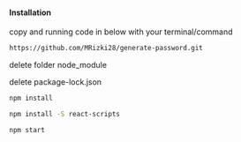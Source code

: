 #### Installation
copy and running code in below with your terminal/command

```bash
https://github.com/MRizki28/generate-password.git
```


delete folder node_module


delete package-lock.json


```bash
npm install
```

```bash
npm install -S react-scripts
```

```bash
npm start
```



